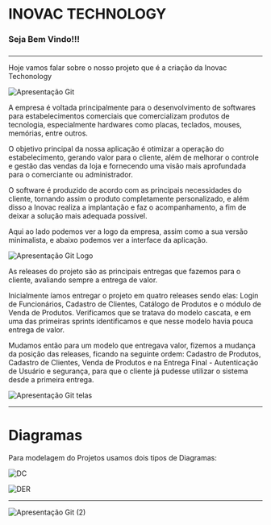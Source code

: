 # INOVAC TECHNOLOGY

### Seja Bem Vindo!!!

###  

------

Hoje vamos falar sobre o nosso projeto que é a criação da Inovac Techonology 



![Apresentação Git](https://user-images.githubusercontent.com/92610555/144709943-95b3a76c-b741-4101-9deb-ed372e2f3dd2.gif)



 A empresa é voltada principalmente para o desenvolvimento de softwares para estabelecimentos comerciais que comercializam produtos de tecnologia, especialmente hardwares como placas, teclados, mouses, memórias, entre outros.

 

O objetivo principal da nossa aplicação é otimizar a operação do estabelecimento, gerando valor para o cliente, além de melhorar o controle e gestão das vendas da loja e fornecendo uma visão mais aprofundada para o comerciante ou administrador.

 

O software é produzido de acordo com as principais necessidades do cliente, tornando assim o produto completamente personalizado, e além disso a Inovac realiza a implantação e faz o acompanhamento, a fim de deixar a solução mais adequada possível.

 

Aqui ao lado podemos ver a logo da empresa, assim como a sua versão minimalista, e abaixo podemos ver a interface da aplicação.

![Apresentação Git Logo](https://user-images.githubusercontent.com/92610555/144709908-364b9413-dbf9-4621-b883-7a1f2ba4d9ca.gif)

As releases do projeto são as principais entregas que fazemos para o cliente, avaliando sempre a entrega de valor.



 Inicialmente íamos entregar o projeto em quatro releases sendo elas: Login de Funcionários, Cadastro de Clientes, Catálogo de Produtos e o módulo de Venda de Produtos. Verificamos que se tratava do modelo cascata, e em uma das primeiras sprints identificamos e que nesse modelo havia pouca entrega de valor.

 

Mudamos então para um modelo que entregava valor, fizemos a mudança da posição das releases, ficando na seguinte ordem: Cadastro de Produtos, Cadastro de Clientes, Venda de Produtos e na Entrega Final - Autenticação de Usuário e segurança, para que o cliente já pudesse utilizar o sistema desde a primeira entrega.

![Apresentação Git telas](https://user-images.githubusercontent.com/92610555/144709919-742e6302-5280-46ad-a74c-7483a097c98c.gif)



------

# Diagramas



Para modelagem do Projetos usamos dois tipos de Diagramas:

![DC](https://user-images.githubusercontent.com/92610555/144709884-853279a2-b05f-4b09-bde6-a7600bea223c.png)





![DER](https://user-images.githubusercontent.com/92610555/144710084-6a1417e5-b271-449c-83c7-5067381a6cf4.png)



------



![Apresentação Git (2)](https://user-images.githubusercontent.com/92610555/144710459-97a24fe0-3ea5-471d-a602-b4bd837b5c47.gif)

